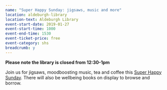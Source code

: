 ```yaml
---
name: "Super Happy Sunday: jigsaws, music and more"
location: aldeburgh-library
location-text: Aldeburgh Library
event-start-date: 2019-01-27
event-start-time: 1000
event-end-time: 1530
event-ticket-price: free
event-category: shs
breadcrumb: y
---
```


**Please note the library is closed from 12:30-1pm**

Join us for jigsaws, moodboosting music, tea and coffee this [Super Happy Sunday](/news/super-happy-sunday/). There will also be wellbeing books on display to browse and borrow.
